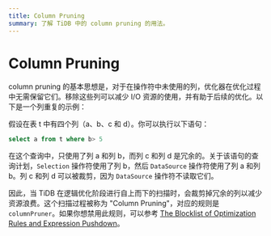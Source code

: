 ```yaml
---
title: Column Pruning
summary: 了解 TiDB 中的 column pruning 的用法。
---
```


# Column Pruning

column pruning 的基本思想是，对于在操作符中未使用的列，优化器在优化过程中无需保留它们。移除这些列可以减少 I/O 资源的使用，并有助于后续的优化。以下是一个列重复的示例：

假设在表 t 中有四个列（a、b、c 和 d）。你可以执行以下语句：

```sql
select a from t where b> 5
```

在这个查询中，只使用了列 a 和列 b，而列 c 和列 d 是冗余的。关于该语句的查询计划，`Selection` 操作符使用了列 b，然后 `DataSource` 操作符使用了列 a 和列 b。列 c 和列 d 可以被裁剪，因为 `DataSource` 操作符不读取它们。

因此，当 TiDB 在逻辑优化阶段进行自上而下的扫描时，会裁剪掉冗余的列以减少资源浪费。这个扫描过程被称为 "Column Pruning"，对应的规则是 `columnPruner`。如果你想禁用此规则，可以参考 [The Blocklist of Optimization Rules and Expression Pushdown](/blocklist-control-plan.md)。